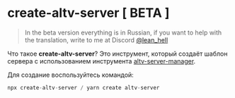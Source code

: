 # create-altv-server [ BETA ]

> In the beta version everything is in Russian, if you want to help with the translation, write to me at Discord [@lean_hell](https://discord.com/)

Что такое **create-altv-server**? Это инструмент, который создаёт шаблон сервера с использованием инструмента [altv-server-manager](https://www.npmjs.com/package/altv-server-manager).


Для создание воспользуйтесь командой:
```js
npx create-altv-server / yarn create altv-server
```